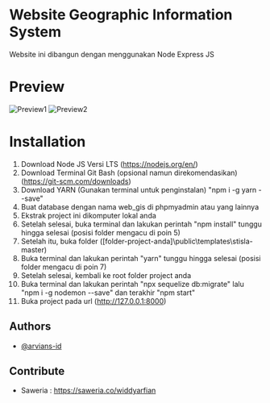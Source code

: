 # Website Geographic Information System

Website ini dibangun dengan menggunakan Node Express JS

# Preview

![Preview1](https://user-images.githubusercontent.com/75376740/149528507-9ced5519-5f7a-400d-b1eb-65aa7e54ac34.png)
![Preview2](https://user-images.githubusercontent.com/75376740/149528513-44f7fb73-1245-458a-8f30-b7b95ab36ac6.png)

# Installation

1. Download Node JS Versi LTS (https://nodejs.org/en/)
2. Download Terminal Git Bash (opsional namun direkomendasikan) (https://git-scm.com/downloads)
3. Download YARN (Gunakan terminal untuk penginstalan) "npm i -g yarn --save"
4. Buat database dengan nama web_gis di phpmyadmin atau yang lainnya
5. Ekstrak project ini dikomputer lokal anda
6. Setelah selesai, buka terminal dan lakukan perintah "npm install" tunggu hingga selesai (posisi folder mengacu di poin 5)
7. Setelah itu, buka folder ([folder-project-anda]\public\templates\stisla-master)
8. Buka terminal dan lakukan perintah "yarn" tunggu hingga selesai (posisi folder mengacu di poin 7)
9. Setelah selesai, kembali ke root folder project anda
10. Buka terminal dan lakukan perintah "npx sequelize db:migrate" lalu "npm i -g nodemon --save" dan terakhir "npm start"
11. Buka project pada url (http://127.0.0.1:8000)

## Authors

- [@arvians-id](https://www.github.com/arvians-id)

## Contribute

- Saweria : https://saweria.co/widdyarfian

